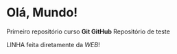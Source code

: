 # Olá, Mundo!
Primeiro repositório curso **Git GitHub**
Repositório de teste

LINHA feita diretamente da *WEB*!
